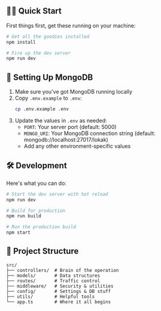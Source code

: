 
## 🏃‍♂️ Quick Start

First things first, get these running on your machine:

```bash
# Get all the goodies installed
npm install

# Fire up the dev server
npm run dev
```

## 🔧 Setting Up MongoDB

1. Make sure you've got MongoDB running locally
2. Copy `.env.example` to `.env`:
   ```bash
   cp .env.example .env
   ```
3. Update the values in `.env` as needed:
   - `PORT`: Your server port (default: 5000)
   - `MONGO_URI`: Your MongoDB connection string (default: mongodb://localhost:27017/lokak)
   - Add any other environment-specific values

## 🛠️ Development

Here's what you can do:

```bash
# Start the dev server with hot reload
npm run dev

# Build for production
npm run build

# Run the production build
npm start
```

## 📁 Project Structure

```
src/
├── controllers/  # Brain of the operation
├── models/       # Data structures
├── routes/       # Traffic control
├── middleware/   # Security & utilities
├── config/       # Settings & DB stuff
├── utils/        # Helpful tools
└── app.ts        # Where it all begins
```